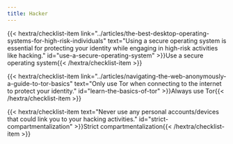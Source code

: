 ```yaml
---
title: Hacker
---
```

{{< hextra/checklist-item link="../articles/the-best-desktop-operating-systems-for-high-risk-individuals" text="Using a secure operating system is essential for protecting your identity while engaging in high-risk activities like hacking." id="use-a-secure-operating-system" >}}Use a secure operating system{{< /hextra/checklist-item >}}

{{< hextra/checklist-item link="../articles/navigating-the-web-anonymously-a-guide-to-tor-basics" text="Only use Tor when connecting to the internet to protect your identity." id="learn-the-basics-of-tor" >}}Always use Tor{{< /hextra/checklist-item >}}

{{< hextra/checklist-item text="Never use any personal accounts/devices that could link you to your hacking activities." id="strict-compartmentalization" >}}Strict compartmentalization{{< /hextra/checklist-item >}}